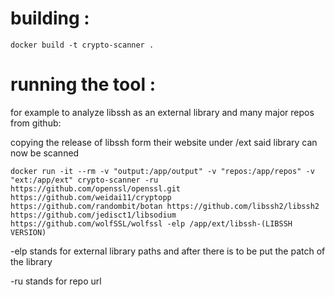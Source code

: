 

# building :

```
docker build -t crypto-scanner .
```


# running the tool :

for example to analyze libssh as an external library and many major repos from github:

copying the release of libssh form their website under /ext said library can now be scanned


```
docker run -it --rm -v "output:/app/output" -v "repos:/app/repos" -v "ext:/app/ext" crypto-scanner -ru https://github.com/openssl/openssl.git https://github.com/weidai11/cryptopp https://github.com/randombit/botan https://github.com/libssh2/libssh2 https://github.com/jedisct1/libsodium https://github.com/wolfSSL/wolfssl -elp /app/ext/libssh-(LIBSSH VERSION)
```

-elp   stands for external library paths and after there is to be put the patch of the library

-ru    stands for repo url
